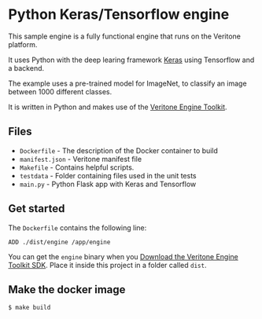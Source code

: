 # Python Keras/Tensorflow engine

This sample engine is a fully functional engine that runs on the Veritone platform.

It uses Python with the deep learing framework [Keras](https://keras.io) using Tensorflow and a backend.

The example uses a pre-trained model for ImageNet, to classify an image between 1000 different classes.

It is written in Python and makes use of the [Veritone Engine Toolkit](https://machinebox.io/veritone/engine-toolkit).

## Files

* `Dockerfile` - The description of the Docker container to build
* `manifest.json` - Veritone manifest file
* `Makefile` - Contains helpful scripts. 
* `testdata` - Folder containing files used in the unit tests
* `main.py` - Python Flask app with Keras and Tensorflow

## Get started

The `Dockerfile` contains the following line:

```docker
ADD ./dist/engine /app/engine
```

You can get the `engine` binary when you [Download the Veritone Engine Toolkit SDK](https://github.com/veritone/engine-toolkit/releases/latest). Place it inside this project in a folder called `dist`.

## Make the docker image

`$ make build`
